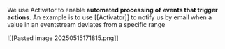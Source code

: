 
We use Activator to enable **automated processing of events that trigger actions**. An example is to use [[Activator]] to notify us by email when a value in an eventstream deviates from a specific range

![[Pasted image 20250515171815.png]]

